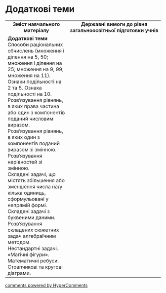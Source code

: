 <div id="hypercomments_widget" class="js-hypercomments-widget invisible"></div>

# Додаткові теми
<table>
  <tr>
    <td width="40%" align="center"><b>Зміст навчального матеріалу<b></td>
    <td width="60%" align="center"><b>Державні вимоги до рівня загальноосвітньої підготовки учнів</b></td>
  </tr>
  <tr>
    <td width="40%" style="vertical-align:top !important;"><b>Додаткові теми</b><br>
Способи раціональних обчислень (множення і ділення на 5, 50; множення і ділення на 25; множення на 9, 99; множення на 11).<br>
Ознаки подільності на 2 та 5. Ознака подільності на 10.<br>
Розв’язування рівнянь, в яких права частина або один з компонентів поданий  числовим виразом.<br>
Розв’язування рівнянь, в яких один з компонентів поданий виразом зі змінною.<br>
Розв’язування нерівностей зі змінною.<br>
Складені задачі, що містять збільшення або зменшення числа на/у кілька одиниць, сформульовані у непрямій формі.<br>
Складені задачі з буквеними даними.<br>
Розв’язування складених сюжетних задач алгебраїчним методом.<br>
Нестандартні задачі. «Магічні фігури». Математичні ребуси. Стовпчикові та кругові діаграми.<br>
</td>
    <td width="60%" style="vertical-align:top !important;"></td>
  </tr>
</table>

<div class="js-hypercomments-container">
    <a href="http://hypercomments.com" class="hc-link" title="comments widget">comments powered by HyperComments</a>
</div>
